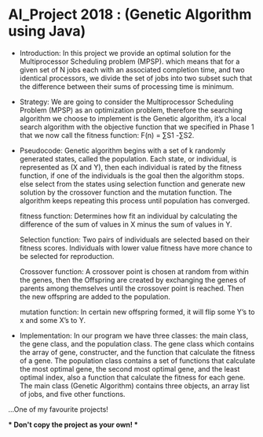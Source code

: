 # AI_Project 2018 : (Genetic Algorithm using Java)

* Introduction:
In this project we provide an optimal solution for the Multiprocessor Scheduling problem (MPSP). which means that for a given set of N jobs each with an associated completion time, and two identical processors, we divide the set of jobs into two subset such that the difference between their sums of processing time is minimum.

* Strategy:
We are going to consider the Multiprocessor Scheduling Problem (MPSP) as an optimization problem, therefore the searching algorithm we choose to implement is the Genetic algorithm, it’s a local search algorithm with the objective function that we specified in Phase 1 that we now call the fitness function: F(n) = ∑S1 -∑S2.

* Pseudocode:
Genetic algorithm begins with a set of k randomly generated states, called the population. Each state, or individual, is represented as (X and Y), then each individual is rated by the fitness function, if one of the individuals is the goal then the algorithm stops. else select from the states using selection function and generate new solution by the crossover function and the mutation function. The algorithm keeps repeating this process until population has converged.

  fitness function: 
Determines how fit an individual by calculating the difference of the sum of values in X minus the sum of values in Y.

  Selection function:
Two pairs of individuals are selected based on their fitness scores. Individuals with lower value fitness have more chance to be selected for reproduction.

  Crossover function:
A crossover point is chosen at random from within the genes, then the Offspring are created by exchanging the genes of parents among themselves until the crossover point is reached. Then the new offspring are added to the population.

  mutation function:
In certain new offspring formed, it will flip some Y’s to x and some X’s to Y.

* Implementation: 
In our program we have three classes: the main class, the gene class, and the population class.
The gene class which contains the array of gene, constructer, and the function that calculate the fitness of a gene. 
The population class contains a set of functions that calculate the most optimal gene, the second most optimal gene, and the least optimal index, also a function that calculate the fitness for each gene. 
The main class (Genetic Algorithm) contains three objects, an array list of jobs, and five other functions.

...One of my favourite projects!

<b>* Don't copy the project as your own! *</b>
